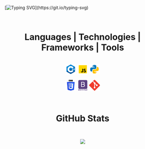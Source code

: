 [![Typing SVG](https://readme-typing-svg.demolab.com?font=Fira+Code&size=25&duration=3500&pause=750&color=47f0d7&center=true&vCenter=true&width=1000&height=100&lines=.+.+.+Welcome+To+My+Profile!+.+.+.;.+.+.+Work+In+Progress+.+.+.)](https://git.io/typing-svg)

<!--! Work in progress  -->

<!-- Got some inspiration from https://github.com/ReaVNaiL -->

</br>
<h1 align="center">Languages | Technologies | Frameworks | Tools</h1>
<p align="center">
  </br>
  <code><img title="C++ Programming" height="35" src="./icons/c++.svg"></code>
  <code><img title="JavaScript" height="35" src="./icons/javascript.svg"></code>
  <code><img title="Python" height="35" src="./icons/python.svg"></code>
</p>
<p align="center">
  <code><img title="CSS" height="35" src="./icons/css.svg"></code>
  <code><img title="BootStrap" height="35" src="./icons/bootstrap.svg"></code>
  <code><img title="Git" height="35" src="./icons/git.svg"></code>
</p>

</br>
<h1 align="center">GitHub Stats</h1>
<p align="center">
</br>
</p>

<p align="center">
  <img src="https://readme-stats-cwvn.vercel.app/api?username=EnzoKonzili&custom_title=EnzoKonzili&border_color=47f0d7&show_icons=true&count_private=true&bg_color=30,e96443,904e95&title_color=fff&text_color=fff">
</p>
<!-- &theme=gotham -->

<!--! Most used Languages, currently broken  -->

<!-- <p align="center">
  <img height="225" width="450" src="https://readme-stats-cwvn.vercel.app/api/top-langs/?username=EnzoKonzili&layout=compact&langs_count=10&hide=jupyter%20notebook&exclude_repo=FTP-Client-Server,Linked-Attributes-Implementation,DirectLinks-Update-Dirs&count-private=true&bg_color=30,e96443,904e95&title_color=fff&text_color=fff&border_color=47f0d7"/>
</p> -->
